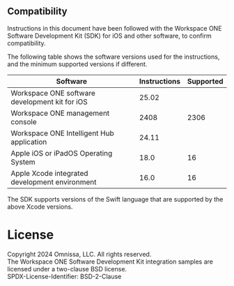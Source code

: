 ## Compatibility
Instructions in this document have been followed with the Workspace ONE Software
Development Kit (SDK) for iOS and other software, to confirm compatibility.

The following table shows the software versions used for the instructions, and
the minimum supported versions if different.

Software                                       | Instructions | Supported |
-----------------------------------------------|--------------|-----------|
Workspace ONE software development kit for iOS | 25.02        |           |
Workspace ONE management console               | 2408         | 2306      |
Workspace ONE Intelligent Hub application      | 24.11        |           |
Apple iOS or iPadOS Operating System           | 18.0         | 16        |
Apple Xcode integrated development environment | 16.0         | 16        |

The SDK supports versions of the Swift language that are supported by the above
Xcode versions.

# License
Copyright 2024 Omnissa, LLC. All rights reserved.  
The Workspace ONE Software Development Kit integration samples are licensed
under a two-clause BSD license.  
SPDX-License-Identifier: BSD-2-Clause
